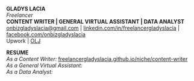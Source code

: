 **GLADYS LACIA**  
*Freelancer*  
**CONTENT WRITER | GENERAL VIRTUAL ASSISTANT | DATA ANALYST**  
[onbizgladyslacia@gmail.com](mailto:onbizgladyslacia@gmail.com) | [linkedin.com/in/freelancergladyslacia](https://www.linkedin.com/in/freelancergladyslacia/) | [facebook.com/onbizgladyslacia](https://www.facebook.com/onbizgladyslacia)  
Upwork | [OLJ](https://www.onlinejobs.ph/jobseekers/info/3977015)

**RESUME**  
*As a Content Writer:* [freelancergladyslacia.github.io/niche/content-writer](https://freelancergladyslacia.github.io/niche/content-writer)  
*As a General Virtual Assistant:*  
*As a Data Analyst:* 